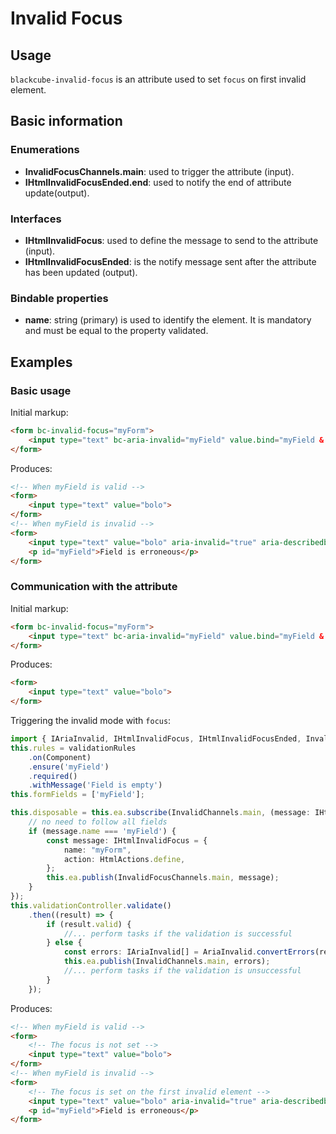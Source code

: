# Invalid Focus

## Usage

`blackcube-invalid-focus` is an attribute used to set `focus` on first invalid element.

## Basic information

### Enumerations

- **InvalidFocusChannels.main**: used to trigger the attribute (input).
- **IHtmlInvalidFocusEnded.end**: used to notify the end of attribute update(output).

### Interfaces

- **IHtmlInvalidFocus**: used to define the message to send to the attribute (input).
- **IHtmlInvalidFocusEnded**: is the notify message sent after the attribute has been updated  (output).

### Bindable properties

- **name**: string (primary) is used to identify the element. It is mandatory and must be equal to the property validated.

## Examples

### Basic usage

Initial markup:

```html
<form bc-invalid-focus="myForm">
    <input type="text" bc-aria-invalid="myField" value.bind="myField & validate">
</form>
```

Produces:

```html
<!-- When myField is valid -->
<form>
    <input type="text" value="bolo">
</form>
<!-- When myField is invalid -->
<form>
    <input type="text" value="bolo" aria-invalid="true" aria-describedby="myField">
    <p id="myField">Field is erroneous</p>
</form>
```

### Communication with the attribute

Initial markup:

```html
<form bc-invalid-focus="myForm">
    <input type="text" bc-aria-invalid="myField" value.bind="myField & validate">
</form>
```

Produces:

```html
<form>
    <input type="text" value="bolo">
</form>
```

Triggering the invalid mode with `focus`:

```typescript
import { IAriaInvalid, IHtmlInvalidFocus, IHtmlInvalidFocusEnded, InvalidChannels, InvalidFocusChannels, InvalidModes, HtmlActions} from "@blackcube/aurelia2-aria";
this.rules = validationRules
    .on(Component)
    .ensure('myField')
    .required()
    .withMessage('Field is empty')
this.formFields = ['myField'];

this.disposable = this.ea.subscribe(InvalidChannels.main, (message: IHtmlInvalidFocusEnded) => {
    // no need to follow all fields
    if (message.name === 'myField') {
        const message: IHtmlInvalidFocus = {
            name: "myForm",
            action: HtmlActions.define,
        };
        this.ea.publish(InvalidFocusChannels.main, message);
    }
});
this.validationController.validate()
    .then((result) => {
        if (result.valid) {
            //... perform tasks if the validation is successful
        } else {
            const errors: IAriaInvalid[] = AriaInvalid.convertErrors(result.results);
            this.ea.publish(InvalidChannels.main, errors);
            //... perform tasks if the validation is unsuccessful
        }
    });
```

Produces:

```html
<!-- When myField is valid -->
<form>
    <!-- The focus is not set -->
    <input type="text" value="bolo">
</form>
<!-- When myField is invalid -->
<form>
    <!-- The focus is set on the first invalid element -->
    <input type="text" value="bolo" aria-invalid="true" aria-describedby="myField">
    <p id="myField">Field is erroneous</p>
</form>
```